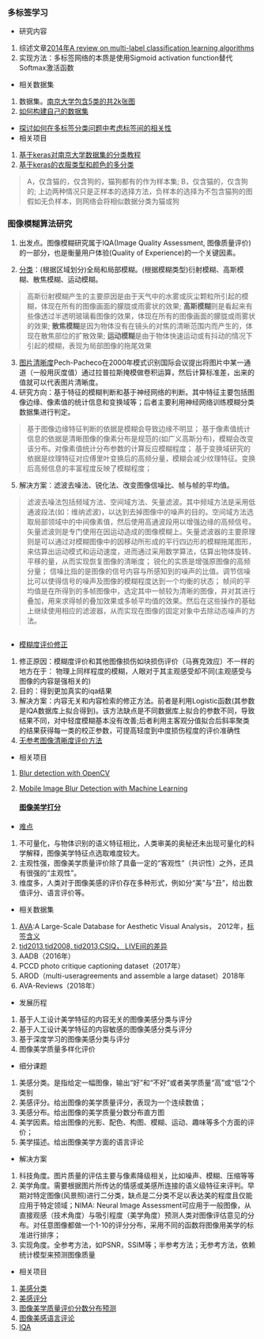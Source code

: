 ### 多标签学习

- 研究内容
1. 综述文章[2014年A review on multi-label classification learning algorithms](https://www.cnblogs.com/liaohuiqiang/p/9339996.html)
2. 实现方法：多标签网络的本质是使用Sigmoid activation function替代Softmax激活函数
- 相关数据集
1. 数据集。[南京大学包含5类的共2k张图](http://lamda.nju.edu.cn/data_MIMLimage.ashx)
2. [如何构建自己的数据集](https://datascience.stackexchange.com/questions/26885/multilabel-image-classification-is-it-necessary-to-have-traning-data-for-each-c)
- [探讨如何在多标签分类问题中考虑标签间的相关性](https://zhuanlan.zhihu.com/p/39535198)
- 相关项目
1. [基于keras对南京大学数据集的分类教程](https://medium.com/@vijayabhaskar96/multi-label-image-classification-tutorial-with-keras-imagedatagenerator-cd541f8eaf24)
2. [基于keras的衣服类型和颜色的多分类](https://www.pyimagesearch.com/2018/05/07/multi-label-classification-with-keras/)

> A，仅含猫的，仅含狗的，猫狗都有的作为样本集;
> B，仅含猫的，仅含狗的;
> 上边两种情况只是正样本的选择方法，负样本的选择为不包含猫狗的图 假如无负样本，则网络会将相似数据分类为猫或狗

### 图像模糊算法研究

1. 出发点。图像模糊研究属于IQA(Image Quality Assessment, 图像质量评价)的一部分，也是衡量用户体验(Quality of Experience)的一个关键因素。

2. [分类](http://imgtec.eetrend.com/d6-imgtec/blog/2018-07/16880.html)：(根据区域划分)全局和局部模糊。(根据模糊类型)衍射模糊、高斯模糊、散焦模糊、运动模糊。

> 高斯衍射模糊产生的主要原因是由于天气中的水雾或灰尘颗粒所引起的模糊，体现在所有的图像画面的朦胧或雨雾状的效果;
> **高斯模糊**则是看起来有些像透过半透明玻璃看图像的效果，体现在所有的图像画面的朦胧或雨雾状的效果;
> **散焦模糊**是因为物体没有在镜头的对焦的清晰范围内而产生的，体现在散焦部位的扩散效果;
> **运动模糊**是由于物体快速运动或有抖动的情况下引起的模糊，表现为局部图像的拖尾效果

3. [图片清晰度](https://juejin.im/post/5b76df76f265da43330c3f50)Pech-Pacheco在2000年模式识别国际会议提出将图片中某一通道（一般用灰度值）通过拉普拉斯掩模做卷积运算，然后计算标准差，出来的值就可以代表图片清晰度。
4. 研究方向：基于特征的模糊判断和基于神经网络的判断。其中特征主要包括图像边缘、像素值的统计信息和变换域等；后者主要利用神经网络训练模糊分类数据集进行判定。

> 基于图像边缘特征判断的依据是模糊会导致边缘不明显；
> 基于像素值统计信息的依据是清晰图像的像素分布是规范的(如广义高斯分布)，模糊会改变该分布。对像素值统计分布参数的计算反应模糊程度；
> 基于变换域研究的依据是纹理特征对应傅里叶变换后的高频分量，模糊会减少纹理特征。变换后高频信息的丰富程度反映了模糊程度；

5. 解决方案：滤波去噪法、锐化法、改变图像信噪比、帧与帧的平均值。

> 滤波去噪法包括频域方法、空间域方法、矢量滤波。其中频域方法是采用低通波段法(如：维纳滤波)，以达到去掉图像中的噪声的目的。空间域方法选取局部领域中的中间像素值，然后使用高通波段用以增强边缘的高频信号。矢量滤波则是专门使用在因运动造成的图像模糊上。矢量滤波器的主要原理则是可以通过对模糊图像中的因移动所形成的平行四边形的模糊拖尾图形， 来估算出运动模式和运动速度，进而通过采用数学算法，估算出物体旋转、平移的量，从而实现恢复图像的清晰度；
> 锐化的实质是增强原图像的高频分量；
> 信噪比指的是图像的信号内容与所感知到的噪声的比值。调节信噪比可以使得信号的噪声及图像的模糊程度达到一个均衡的状态；
> 帧间的平均值是在所得到的多帧图像中，选定其中一帧较为清晰的图像，并对其进行叠加，用来求得帧的叠加效果或多帧平均值的效果。然后在这些操作的基础上继续使用相应的滤波器，从而实现在图像的固定对象中去除动态噪声的方法。

```

```

- [模糊度评价修正](https://cloud.tencent.com/developer/article/1051339)
1. 修正原因：模糊度评价和其他图像损伤如块损伤评价（马赛克效应）不一样的地方在于： 物理上同样程度的模糊，人眼对于其主观感受却不同(主观感受与图像的内容是强相关的)
2. 目的：得到更加真实的iqa结果
3. 解决方案：内容无关和内容检索的修正方法。前者是利用Logistic函数(其参数是IQA数据库上拟合得到)。该方法缺点是不同数据库上拟合的参数不同，导致结果不同，对中轻度模糊基本没有改善;后者利用主客观分值拟合后斜率聚类的结果获得每一类的校正参数，可提高轻度到中度损伤程度的评价准确性
4. [无参考图像清晰度评价方法](http://nkwavelet.blog.163.com/blog/static/227756038201461532247117)
- 相关项目
1. [Blur detection with OpenCV](https://www.pyimagesearch.com/2015/09/07/blur-detection-with-opencv/)

2. [Mobile Image Blur Detection with Machine Learning](https://medium.com/snapaddy-tech-blog/mobile-image-blur-detection-with-machine-learning-c0b703eab7de)
   
   #### [图像美学打分](https://www.leiphone.com/news/201712/4Jqh8c9VEymN3Bfw.html)
- [难点](https://blog.csdn.net/God_68/article/details/81534845)
1. 不可量化，与物体识别的语义特征相比，人类审美的奥秘还未出现可量化的科学解释，图像美学特征点选取难度较大。
2. 主观性强，图像美学质量评价除了具备一定的“客观性”（共识性）之外，还具有很强的“主观性”。
3. 维度多，人类对于图像美感的评价存在多种形式，例如分“美”与“丑”，给出数值评分、语言评价等。
- 相关数据集
1. [AVA](http://academictorrents.com/details/71631f83b11d3d79d8f84efe0a7e12f0ac001460):A Large-Scale Database for Aesthetic Visual Analysis， 2012年，[标签含义](https://github.com/mtobeiyf/ava_downloader/tree/master/AVA_dataset)
2. [tid2013](http://blog.sina.com.cn/s/blog_4b892b790102vdu3.html),[tid2008, tid2013,CSIQ， LIVE间的差异](https://www.zhihu.com/question/27071105)
3. AADB（2016年）
4. PCCD photo critique captioning dataset（2017年）
5. AROD（multi-useragreements and assemble a large dataset）2018年
6. AVA-Reviews（2018年）
- 发展历程
1. 基于人工设计美学特征的内容无关的图像美感分类与评分
2. 基于人工设计美学特征的内容敏感的图像美感分类与评分
3. 基于深度学习的图像美感分类与评分
4. 图像美学质量多样化评价
- 细分课题
1. 美感分类。是指给定一幅图像，输出“好”和“不好”或者美学质量“高”或“低”2个类别
2. 美感评分。给出图像的美学质量评分，表现为一个连续数值；
3. 美感分布。给出图像的美学质量分数分布直方图
4. 美学因素。给出图像的光影、配色、构图、模糊、运动、趣味等多个方面的评价；
5. 美学描述。给出图像美学方面的语言评论
- 解决方案
1. 科技角度。图片质量的评估主要与像素降级相关，比如噪声、模糊、压缩等等
2. 美学角度。需要根据图片所传达的情感或美感所连接的语义级特征来评判。早期对特定图像(风景照)进行二分类，缺点是二分类不足以表达美的程度且仅能应用于特定领域；NIMA: Neural Image Assessment可应用于一般图像，从直接观感（技术角度）与吸引程度（美学角度）预测人类对图像评估意见的分布。对任意图像都做一个1-10的评分分布，采用不同的函数将图像用美学的标准进行排序；
3. 实现角度。全参考方法，如PSNR，SSIM等；半参考方法；无参考方法，依赖统计模型来预测图像质量
- 相关项目
1. [美感分类](https://github.com/BestiVictory/ILGnet)
2. [美感评分](https://github.com/aimerykong/deepImageAestheticsAnalysis)
3. [图像美学质量评价分数分布预测](https://github.com/BestiVictory/CJS-CNN)
4. [图像美感语言评论](https://github.com/kunghunglu/DeepPhotoCritic-ICCV17)
5. [IQA](https://www.learnopencv.com/image-quality-assessment-brisque/)
